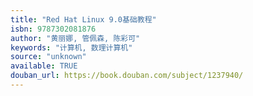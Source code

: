 ```yaml
---
title: "Red Hat Linux 9.0基础教程"
isbn: 9787302081876
author: "黄丽娜, 管佩森, 陈彩可"
keywords: "计算机, 数理计算机"
source: "unknown"
available: TRUE
douban_url: https://book.douban.com/subject/1237940/
---
```

